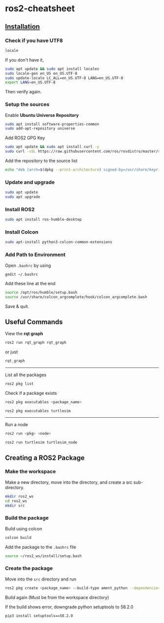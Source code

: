 # ros2-cheatsheet

## [Installation](https://docs.ros.org/en/humble/Installation/Ubuntu-Install-Debs.html)

### Check if you have UTF8
```bash
locale
```
If you don't have it,
```bash
sudo apt update && sudo apt install locales
sudo locale-gen en_US en_US.UTF-8
sudo update-locale LC_ALL=en_US.UTF-8 LANG=en_US.UTF-8
export LANG=en_US.UTF-8
```
Then verify again.

### Setup the sources
Enable **Ubuntu Universe Repository**
```bash
sudo apt install software-properties-common
sudo add-apt-repository universe
```
Add ROS2 GPG Key
```bash
sudo apt update && sudo apt install curl -y
sudo curl -sSL https://raw.githubusercontent.com/ros/rosdistro/master/ros.key -o /usr/share/keyrings/ros-archive-keyring.gpg
```
Add the repository to the source list
```bash
echo "deb [arch=$(dpkg --print-architecture) signed-by=/usr/share/keyrings/ros-archive-keyring.gpg] http://packages.ros.org/ros2/ubuntu $(. /etc/os-release && echo $UBUNTU_CODENAME) main" | sudo tee /etc/apt/sources.list.d/ros2.list > /dev/null
```

### Update and upgrade
```bash
sudo apt update
sudo apt upgrade
```

### Install ROS2
```bash
sudo apt install ros-humble-desktop
```

### Install Colcon
```bash
sudo apt-install python3-colcon-common-extensions
```

### Add Path to Environment
Open ` .bashrc ` by using
```bash
gedit ~/.bashrc
```
Add these line at the end
```bash
source /opt/ros/humble/setup.bash
source /usr/share/colcon_argcomplete/hook/colcon_argcomplete.bash
```
Save & quit.

## Useful Commands
View the **rqt graph**
```bash
ros2 run rqt_graph rqt_graph
```
or just
```bash
rqt_graph
```

---

List all the packages
```bash
ros2 pkg list
```
Check if a package exists
```bash
ros2 pkg executables <package_name>
```
```bash
ros2 pkg executables turtlesim
```

---

Run a node
```bash
ros2 run <pkg> <node>
```
```bash
ros2 run turtlesim turtlesim_node
```

## Creating a ROS2 Package
### Make the workspace
Make a new directory, move into the directory, and create a src sub-directory.
```bash
mkdir ros2_ws
cd ros2_ws
mkdir src
```

### Build the package
Build using colcon
```bash
colcon build
```

Add the package to the ` .bashrc ` file
```bash
source ~/ros2_ws/install/setup.bash
```

### Create the package
Move into the ` src ` directory and run
```bash
ros2 pkg create <package_name> --build-type ament_python --dependencies rclpy
```
Build again (Must be from the workspace directory)

If the build shows error, downgrade python setuptools to 58.2.0
```bash
pip3 install setuptools==58.2.0
```
